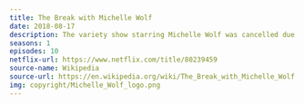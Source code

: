 ```yaml
---
title: The Break with Michelle Wolf
date: 2018-08-17
description: The variety show starring Michelle Wolf was cancelled due to low viewership. 
seasons: 1
episodes: 10
netflix-url: https://www.netflix.com/title/80239459
source-name: Wikipedia  
source-url: https://en.wikipedia.org/wiki/The_Break_with_Michelle_Wolf
img: copyright/Michelle_Wolf_logo.png
---
```


